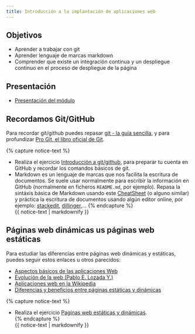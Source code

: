 ```yaml
---
title: Introducción a la implantación de aplicaciones web
---
```

## Objetivos

* Aprender a trabajar con git
* Aprender lenguaje de marcas markdown
* Comprender que existe un integración continua y un despliegue continuo en el proceso de despliegue de la página

## Presentación

* [Presentación del módulo](http://josedom24.github.io/mod/iaw/presentacion#/)

## Recordamos Git/GitHub
    
Para recordar git/github puedes repasar [git - la guía sencilla](https://rogerdudler.github.io/git-guide/index.es.html), y para profundizar [Pro Git, el libro oficial de Git](http://librosweb.es/pro_git/).
   
{% capture notice-text %}
* Realiza el ejercicio [Introducción a  git/github](github.html), para preparar tu cuenta en GitHub y recordar los comandos básicos de git.	
* Markdown es un lenguaje de marcas que nos facilita la escritura de documentos. Se suele usar normalmente para escribir la información en GitHub (normalmente en ficheros `README.md`, por ejemplo). Repasa la sintáxis básica de Markdown usando este [CheatSheet](https://github.com/adam-p/markdown-here/wiki/Markdown-Cheatsheet) (o alguno similar) y práctica la escritura de documentos usando algún editor online, por ejemplo: [stackedit](https://stackedit.io/app#), [dillinger](https://dillinger.io),...
{% endcapture %}<div class="notice--info">{{ notice-text | markdownify }}</div>

## Páginas web dinámicas us páginas web estáticas

Para estudiar las diferencias entre páginas web dinámicas y estáticas, puedes seguir estos enlaces u otros parecidos:

* [Aspectos básicos de las aplicaciones Web](https://helpx.adobe.com/es/dreamweaver/using/web-applications.html)
* [Evolución de la web (Pablo E. Lozada Y.)](http://profesores.elo.utfsm.cl/~tarredondo/info/networks/Evolucion_Web.pdf)
* [Aplicaciones web en la Wikipedia](https://es.wikipedia.org/wiki/Aplicaci%C3%B3n_web)
* [Diferencias y beneficios entre páginas estáticas y dinámicas](http://nilclass.com/courses/what-is-a-static-website/#1)

{% capture notice-text %}
* Realiza el ejercicio [Pagínas web estáticas y dinámicas](ejercicio_estatica_dinamica.html).	
{% endcapture %}<div class="notice--info">{{ notice-text | markdownify }}</div>

<!--

### Sesión 4: Presentación de la práctica

* [Práctica: Implantación y despliegue de una aplicación web estática](estatica.html)

### Sesión 5: Trabajo Práctica 1

### Sesión 6: Trabajo Práctica 1

->